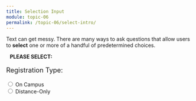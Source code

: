 ```yaml
---
title: Selection Input
module: topic-06
permalink: /topic-06/select-intro/
---
```


<div class="divider-heading"></div>

Text can get messy. There are many ways to ask questions that allow users to **select** one or more of a handful of predetermined choices.

<div class="row">
  <div class="col-lg-12">
    <div class="bs-component">
      <div class="panel panel-success">
        <div class="panel-heading">
          <h4 style="text-transform: uppercase; margin: inherit;">
            <i class="fa fa-check-circle" aria-hidden="true" style="margin-right: 10px"></i>
            Please Select:
          </h4>
        </div>
          <div class="panel-body">
            <p style="font-size: large;">Registration Type:</p>
              <input type="radio" name="reg" value="campus" /> On Campus
              <br />
              <input type="radio" name="reg" value="distance" /> Distance-Only
          </div>
      </div>
    </div>
  </div>
</div>
